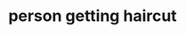 ---
layout: smileys&emotion
title: person getting haircut
emoji: person_getting_haircut
permalink: 💇.html
image: assets/img/3moji/person_getting_haircut.png
---